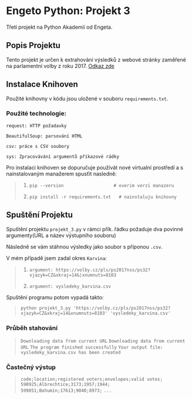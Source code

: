 # Engeto Python: Projekt 3

Třetí projekt na Python Akademií od Engeta.

## Popis Projektu

Tento projekt je určen k extrahování výsledků z webové stránky zaměřené na parlamentní volby z roku 2017. [Odkaz zde](https://volby.cz/pls/ps2017nss/ps3?xjazyk=CZ)

## Instalace Knihoven

Použité knihovny v kódu jsou uložené v souboru `requirements.txt`.

### Použité technologie:

`request: HTTP požadavky`

`BeautifulSoup: parsování HTML`

`csv: práce s CSV soubory`

`sys: Zpracovávání argumentů příkazové rádky`

Pro instalaci knihoven se dopuručuje používát nové virtualní prostředí a s nainstalovaným manažerem spusťit nasledně:

>1. `pip --version                   # overim verzi manazeru`
>
>2. `pip install -r requirements.txt   # nainstaluju knihovny`

## Spuštění Projektu

Spuštění projektu `projekt_3.py` v rámci přík. řádku požaduje dva povinné argumenty(URL a název výstupního souboru)

Následně se vám stáhnou výsledky jako soubor s příponou `.csv`.

V mém případě jsem zadal okres `Karvina`:

>1. `argument: https://volby.cz/pls/ps2017nss/ps32?xjazyk=CZ&xkraj=14&|xnumnuts=8103`
>
>2. `argument: vysledeky_karvina.csv`

Spuštění programu potom vypadá takto:

>`python projekt_3.py 'https://volby.cz/pls/ps2017nss/ps32?xjazyk=CZ&xkraj=14&xnumnuts=8103' 'vysledeky_karvina.csv'`

### Průběh stahování

>`Downloading data from current URL`
>`Downloading data from current URL`
>`The program finished successfully`
>`Your output file: vysledeky_karvina.csv has been created`

### Častečný výstup

>`code;location;registered voters;envelopes;valid votes;`
>`598925;Albrechtice;3173;1957;1944;`
>`599051;Bohumín;17613;9040;8973;`
>`...`
